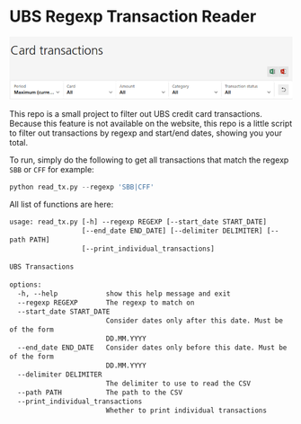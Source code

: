 # UBS Regexp Transaction Reader

![](./header.png)

This repo is a small project to filter out UBS credit card transactions.
Because this feature is not available on the website, this repo is a little
script to filter out transactions by regexp and start/end dates, showing
you your total.

To run, simply do the following to get all transactions that match the
regexp `SBB` or `CFF` for example:

```python
python read_tx.py --regexp 'SBB|CFF'
```

All list of functions are here:

```
usage: read_tx.py [-h] --regexp REGEXP [--start_date START_DATE]
                  [--end_date END_DATE] [--delimiter DELIMITER] [--path PATH]
                  [--print_individual_transactions]

UBS Transactions

options:
  -h, --help            show this help message and exit
  --regexp REGEXP       The regexp to match on
  --start_date START_DATE
                        Consider dates only after this date. Must be of the form
                        DD.MM.YYYY
  --end_date END_DATE   Consider dates only before this date. Must be of the form
                        DD.MM.YYYY
  --delimiter DELIMITER
                        The delimiter to use to read the CSV
  --path PATH           The path to the CSV
  --print_individual_transactions
                        Whether to print individual transactions
```
